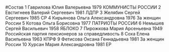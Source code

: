 #Состав
1 Гаврилова Юлия Валерьевна 1979 КОММУНИСТЫ РОССИИ
2 Евстигнеев Валерий Сергеевич 1981 ЛДПР
3 Желябин Сергей Сергеевич 1985 СР
4 Кирьянова Ольга Александровна 1976 За женщин России
5 Котова Ольга Борисовна 1977 ПАТРИОТЫ РОССИИ
6 Немышев Сергей Васильевич 1958 ЯБЛОКО
7 Пирожкова Мария Арсеньевна 1949 Российская партия пенсионеров за справедливость
8 Соха Елена Васильевна 1963 КПРФ
9 Фетисова Оксана Геннадьевна 1981 За женщин России
10 Хурсан Мария Александровна 1981 ЕР
